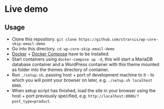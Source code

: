 # Live demo

## Usage

- Clone this repository. `git clone https://github.com/strarsis/wp-core-skip-email-demo`
- Go into this directory. `cd wp-core-skip-email-demo`
- [Docker](https://docs.docker.com/engine/installation/) + [Docker Compose](https://docs.docker.com/compose/install/) have to be installed.
- Start containers using `docker-compose up -d`, 
this will start a MariaDB database container and a WordPress container with this theme mounted as folder into the themes directory of container.
- Run `./setup.sh`, passing host + port of development machine to it - 
to which you will point your browser on later, e.g. `./setup.sh localhost 8080`.
- When setup script has finished, load the site in your browser using the host + port previously specified, e.g. `http://localhost:8080/?post_type=product`.
